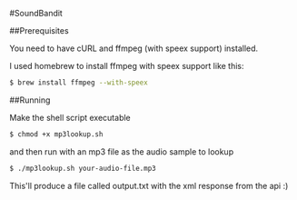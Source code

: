 #SoundBandit

##Prerequisites

You need to have cURL and ffmpeg (with speex support) installed.

I used homebrew to install ffmpeg with speex support like this:

```sh
$ brew install ffmpeg --with-speex
```

##Running

Make the shell script executable

```sh
$ chmod +x mp3lookup.sh
```

and then run with an mp3 file as the audio sample to lookup

```sh
$ ./mp3lookup.sh your-audio-file.mp3
```

This'll produce a file called output.txt with the xml response from the api :)